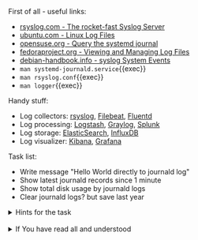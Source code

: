 First of all - useful links:

- [rsyslog.com - The rocket-fast Syslog Server](https://www.rsyslog.com/)
- [ubuntu.com - Linux Log Files](https://help.ubuntu.com/community/LinuxLogFiles#System_Log)
- [opensuse.org - Query the systemd journal](https://doc.opensuse.org/documentation/leap/reference/html/book-reference/cha-journalctl.html)
- [fedoraproject.org - Viewing and Managing Log Files](https://docs.fedoraproject.org/en-US/fedora/latest/system-administrators-guide/monitoring-and-automation/Viewing_and_Managing_Log_Files/)
- [debian-handbook.info - syslog System Events](https://debian-handbook.info/browse/stable/sect.syslog.html)
- `man systemd-journald.service`{{exec}}
- `man rsyslog.conf`{{exec}}
- `man logger`{{exec}}

Handy stuff:

- Log collectors: [rsyslog](https://www.rsyslog.com/), [Filebeat](https://www.elastic.co/beats/filebeat), [Fluentd](https://www.fluentd.org/)
- Log processing: [Logstash](https://www.elastic.co/logstash/), [Graylog](https://www.graylog.org/), [Splunk](https://www.splunk.com/)
- Log storage: [ElasticSearch](https://www.elastic.co/), [InfluxDB](https://www.influxdata.com/)
- Log visualizer: [Kibana](https://www.elastic.co/kibana/), [Grafana](https://grafana.com/)

Task list:
- Write message "Hello World directly to journald log"
- Show latest journald records since 1 minute
- Show total disk usage by journald logs
- Clear journald logs? but save last year

<details><summary>Hints for the task</summary>
<pre>
  $ systemd-cat echo "Hello World!"
  $ journalctl --since "1 minute ago"
  $ journalctl --disk-usage
  $ journalctl --vacuum-time=1years
</pre>
</details>
<br>
<details><summary>If You have read all and understood</summary>
<pre>
`touch IReadAllAndUndnderstood`{{exec}}
</pre>
